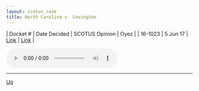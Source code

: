 ```yaml
---
layout: scotus_case
title: North Carolina v. Covington
---
```


| Docket # | Date Decided | SCOTUS Opinion | Oyez |
| 16-1023 | 5 Jun 17 | [Link](https://www.supremecourt.gov/opinions/boundvolumes/581BV.pdf#page=550) | [Link](https://www.oyez.org/cases/2016/16-1023) |

<audio controls>
   <source src='./resources/16-1023.mp3' type='audio/mpeg'>
</audio>

<object data='./resources/16-1023.pdf' type='application/pdf'></object>

---

[Up](./README.md)